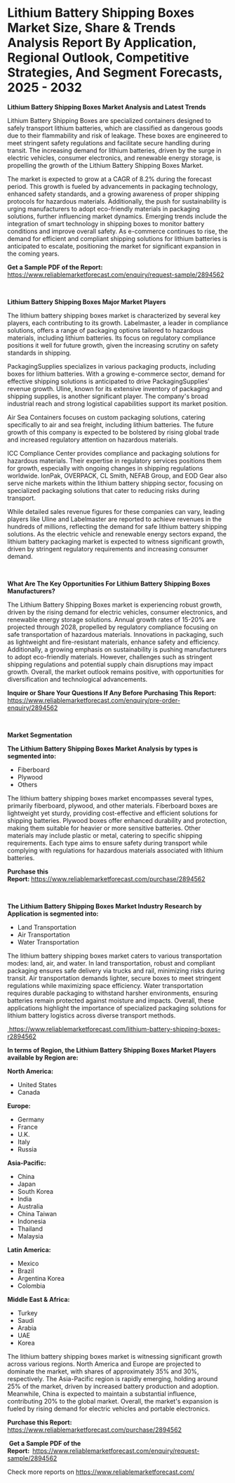 <p><h1>Lithium Battery Shipping Boxes Market Size, Share & Trends Analysis Report By Application, Regional Outlook, Competitive Strategies, And Segment Forecasts, 2025 - 2032</h1></p><p><strong>Lithium Battery Shipping Boxes Market Analysis and Latest Trends</strong></p>
<p><p>Lithium Battery Shipping Boxes are specialized containers designed to safely transport lithium batteries, which are classified as dangerous goods due to their flammability and risk of leakage. These boxes are engineered to meet stringent safety regulations and facilitate secure handling during transit. The increasing demand for lithium batteries, driven by the surge in electric vehicles, consumer electronics, and renewable energy storage, is propelling the growth of the Lithium Battery Shipping Boxes Market.</p><p>The market is expected to grow at a CAGR of 8.2% during the forecast period. This growth is fueled by advancements in packaging technology, enhanced safety standards, and a growing awareness of proper shipping protocols for hazardous materials. Additionally, the push for sustainability is urging manufacturers to adopt eco-friendly materials in packaging solutions, further influencing market dynamics. Emerging trends include the integration of smart technology in shipping boxes to monitor battery conditions and improve overall safety. As e-commerce continues to rise, the demand for efficient and compliant shipping solutions for lithium batteries is anticipated to escalate, positioning the market for significant expansion in the coming years.</p></p>
<p><strong>Get a Sample PDF of the Report:&nbsp;</strong> <a href="https://www.reliablemarketforecast.com/enquiry/request-sample/2894562?utm_campaign=3275&utm_medium=2&utm_source=Github&utm_content=ia&utm_term=15032025&utm_id=lithium-battery-shipping-boxes">https://www.reliablemarketforecast.com/enquiry/request-sample/2894562</a></p>
<p>&nbsp;</p>
<p><strong>Lithium Battery Shipping Boxes Major Market Players</strong></p>
<p><p>The lithium battery shipping boxes market is characterized by several key players, each contributing to its growth. Labelmaster, a leader in compliance solutions, offers a range of packaging options tailored to hazardous materials, including lithium batteries. Its focus on regulatory compliance positions it well for future growth, given the increasing scrutiny on safety standards in shipping.</p><p>PackagingSupplies specializes in various packaging products, including boxes for lithium batteries. With a growing e-commerce sector, demand for effective shipping solutions is anticipated to drive PackagingSupplies’ revenue growth. Uline, known for its extensive inventory of packaging and shipping supplies, is another significant player. The company's broad industrial reach and strong logistical capabilities support its market position.</p><p>Air Sea Containers focuses on custom packaging solutions, catering specifically to air and sea freight, including lithium batteries. The future growth of this company is expected to be bolstered by rising global trade and increased regulatory attention on hazardous materials.</p><p>ICC Compliance Center provides compliance and packaging solutions for hazardous materials. Their expertise in regulatory services positions them for growth, especially with ongoing changes in shipping regulations worldwide. IonPak, OVERPACK, CL Smith, NEFAB Group, and EOD Gear also serve niche markets within the lithium battery shipping sector, focusing on specialized packaging solutions that cater to reducing risks during transport.</p><p>While detailed sales revenue figures for these companies can vary, leading players like Uline and Labelmaster are reported to achieve revenues in the hundreds of millions, reflecting the demand for safe lithium battery shipping solutions. As the electric vehicle and renewable energy sectors expand, the lithium battery packaging market is expected to witness significant growth, driven by stringent regulatory requirements and increasing consumer demand.</p></p>
<p>&nbsp;</p>
<p><strong>What Are The Key Opportunities For Lithium Battery Shipping Boxes Manufacturers?</strong></p>
<p><p>The Lithium Battery Shipping Boxes market is experiencing robust growth, driven by the rising demand for electric vehicles, consumer electronics, and renewable energy storage solutions. Annual growth rates of 15-20% are projected through 2028, propelled by regulatory compliance focusing on safe transportation of hazardous materials. Innovations in packaging, such as lightweight and fire-resistant materials, enhance safety and efficiency. Additionally, a growing emphasis on sustainability is pushing manufacturers to adopt eco-friendly materials. However, challenges such as stringent shipping regulations and potential supply chain disruptions may impact growth. Overall, the market outlook remains positive, with opportunities for diversification and technological advancements.</p></p>
<p><strong>Inquire or Share Your Questions If Any Before Purchasing This Report:</strong> <a href="https://www.reliablemarketforecast.com/enquiry/pre-order-enquiry/2894562?utm_campaign=3275&utm_medium=2&utm_source=Github&utm_content=ia&utm_term=15032025&utm_id=lithium-battery-shipping-boxes">https://www.reliablemarketforecast.com/enquiry/pre-order-enquiry/2894562</a></p>
<p>&nbsp;</p>
<p><strong>Market Segmentation</strong></p>
<p><strong>The Lithium Battery Shipping Boxes Market Analysis by types is segmented into:</strong></p>
<p><ul><li>Fiberboard</li><li>Plywood</li><li>Others</li></ul></p>
<p><p>The lithium battery shipping boxes market encompasses several types, primarily fiberboard, plywood, and other materials. Fiberboard boxes are lightweight yet sturdy, providing cost-effective and efficient solutions for shipping batteries. Plywood boxes offer enhanced durability and protection, making them suitable for heavier or more sensitive batteries. Other materials may include plastic or metal, catering to specific shipping requirements. Each type aims to ensure safety during transport while complying with regulations for hazardous materials associated with lithium batteries.</p></p>
<p><strong>Purchase this Report:&nbsp;</strong><a href="https://www.reliablemarketforecast.com/purchase/2894562?utm_campaign=3275&utm_medium=2&utm_source=Github&utm_content=ia&utm_term=15032025&utm_id=lithium-battery-shipping-boxes">https://www.reliablemarketforecast.com/purchase/2894562</a></p>
<p>&nbsp;</p>
<p><strong>The Lithium Battery Shipping Boxes Market Industry Research by Application is segmented into:</strong></p>
<p><ul><li>Land Transportation</li><li>Air Transportation</li><li>Water Transportation</li></ul></p>
<p><p>The lithium battery shipping boxes market caters to various transportation modes: land, air, and water. In land transportation, robust and compliant packaging ensures safe delivery via trucks and rail, minimizing risks during transit. Air transportation demands lighter, secure boxes to meet stringent regulations while maximizing space efficiency. Water transportation requires durable packaging to withstand harsher environments, ensuring batteries remain protected against moisture and impacts. Overall, these applications highlight the importance of specialized packaging solutions for lithium battery logistics across diverse transport methods.</p></p>
<p><a href="https://www.reliablemarketforecast.com/lithium-battery-shipping-boxes-r2894562?utm_campaign=3275&utm_medium=2&utm_source=Github&utm_content=ia&utm_term=15032025&utm_id=lithium-battery-shipping-boxes">&nbsp;https://www.reliablemarketforecast.com/lithium-battery-shipping-boxes-r2894562</a></p>
<p><strong>In terms of Region, the Lithium Battery Shipping Boxes Market Players available by Region are:</strong></p>
<p>
    <p> <strong> North America: </strong>
        <ul>
            <li>United States</li>
            <li>Canada</li>
        </ul>
        </p> 
    <p> <strong> Europe: </strong>
        <ul>
            <li>Germany</li>
            <li>France</li>
            <li>U.K.</li>
            <li>Italy</li>
            <li>Russia</li>
        </ul>
        </p> 
    <p> <strong> Asia-Pacific: </strong>
        <ul>
            <li>China</li>
            <li>Japan</li>
            <li>South Korea</li>
            <li>India</li>
            <li>Australia</li>
            <li>China Taiwan</li>
            <li>Indonesia</li>
            <li>Thailand</li>
            <li>Malaysia</li>
        </ul>
        </p> 
    <p> <strong> Latin America: </strong>
        <ul>
            <li>Mexico</li>
            <li>Brazil</li>
            <li>Argentina Korea</li>
            <li>Colombia</li>
        </ul>
        </p> 
    <p> <strong> Middle East & Africa: </strong>
        <ul>
            <li>Turkey</li>
            <li>Saudi</li>
            <li>Arabia</li>
            <li>UAE</li>
            <li>Korea</li>
        </ul>
    </p>
    </p>
<p><p>The lithium battery shipping boxes market is witnessing significant growth across various regions. North America and Europe are projected to dominate the market, with shares of approximately 35% and 30%, respectively. The Asia-Pacific region is rapidly emerging, holding around 25% of the market, driven by increased battery production and adoption. Meanwhile, China is expected to maintain a substantial influence, contributing 20% to the global market. Overall, the market's expansion is fueled by rising demand for electric vehicles and portable electronics.</p></p>
<p><strong>Purchase this Report: </strong><a href="https://www.reliablemarketforecast.com/purchase/2894562?utm_campaign=3275&utm_medium=2&utm_source=Github&utm_content=ia&utm_term=15032025&utm_id=lithium-battery-shipping-boxes">https://www.reliablemarketforecast.com/purchase/2894562</a></p>
<p>&nbsp;<strong>Get a Sample PDF of the Report:&nbsp;&nbsp;</strong><a href="https://www.reliablemarketforecast.com/enquiry/request-sample/2894562?utm_campaign=3275&utm_medium=2&utm_source=Github&utm_content=ia&utm_term=15032025&utm_id=lithium-battery-shipping-boxes">https://www.reliablemarketforecast.com/enquiry/request-sample/2894562</a></p>
<p><strong></strong></p>
<p>Check more reports on <a href="https://www.reliablemarketforecast.com/?utm_campaign=3275&utm_medium=2&utm_source=Github&utm_content=ia&utm_term=15032025&utm_id=lithium-battery-shipping-boxes">https://www.reliablemarketforecast.com/</a></p>